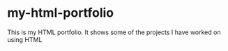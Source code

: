 # my-html-portfolio
This is my HTML portfolio. It shows some of the projects I have worked on using HTML
